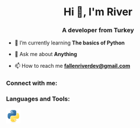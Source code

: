 <h1 align="center">Hi 👋, I'm River</h1>
<h3 align="center">A developer from Turkey</h3>

- 🌱 I’m currently learning **The basics of Python**

- 💬 Ask me about **Anything**

- 📫 How to reach me **fallenriverdev@gmail.com**

<h3 align="left">Connect with me:</h3>
<p align="left">
</p>

<h3 align="left">Languages and Tools:</h3>
<p align="left"> <a href="https://www.python.org" target="_blank" rel="noreferrer"> <img src="https://raw.githubusercontent.com/devicons/devicon/master/icons/python/python-original.svg" alt="python" width="40" height="40"/> </a> </p>
